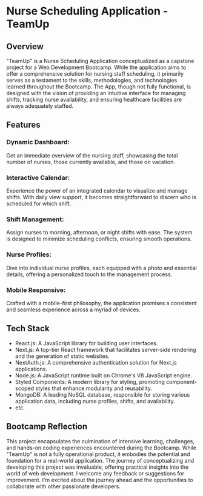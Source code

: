 # Nurse Scheduling Application - TeamUp

## Overview

"TeamUp" is a Nurse Scheduling Application conceptualized as a capstone project for a Web Development Bootcamp. While the application aims to offer a comprehensive solution for nursing staff scheduling, it primarily serves as a testament to the skills, methodologies, and technologies learned throughout the Bootcamp. The App, though not fully functional, is designed with the vision of providing an intuitive interface for managing shifts, tracking nurse availability, and ensuring healthcare facilities are always adequately staffed.

## Features

### Dynamic Dashboard:

Get an immediate overview of the nursing staff, showcasing the total number of nurses, those currently available, and those on vacation.

### Interactive Calendar:

Experience the power of an integrated calendar to visualize and manage shifts. With daily view support, it becomes straightforward to discern who is scheduled for which shift.

### Shift Management:

Assign nurses to morning, afternoon, or night shifts with ease. The system is designed to minimize scheduling conflicts, ensuring smooth operations.

### Nurse Profiles:

Dive into individual nurse profiles, each equipped with a photo and essential details, offering a personalized touch to the management process.

### Mobile Responsive:

Crafted with a mobile-first philosophy, the application promises a consistent and seamless experience across a myriad of devices.

## Tech Stack

- React.js: A JavaScript library for building user interfaces.
- Next.js: A top-tier React framework that facilitates server-side rendering and the generation of static websites.
- NextAuth.js: A comprehensive authentication solution for Next.js applications.
- Node.js: A JavaScript runtime built on Chrome's V8 JavaScript engine.
- Styled Components: A modern library for styling, promoting component-scoped styles that enhance modularity and reusability.
- MongoDB: A leading NoSQL database, responsible for storing various application data, including nurse profiles, shifts, and availability.
- etc.

## Bootcamp Reflection

This project encapsulates the culmination of intensive learning, challenges, and hands-on coding experiences encountered during the Bootcamp. While "TeamUp" is not a fully operational product, it embodies the potential and foundation for a real-world application. The journey of conceptualizing and developing this project was invaluable, offering practical insights into the world of web development.
I welcome any feedback or suggestions for improvement. I'm excited about the journey ahead and the opportunities to collaborate with other passionate developers.
